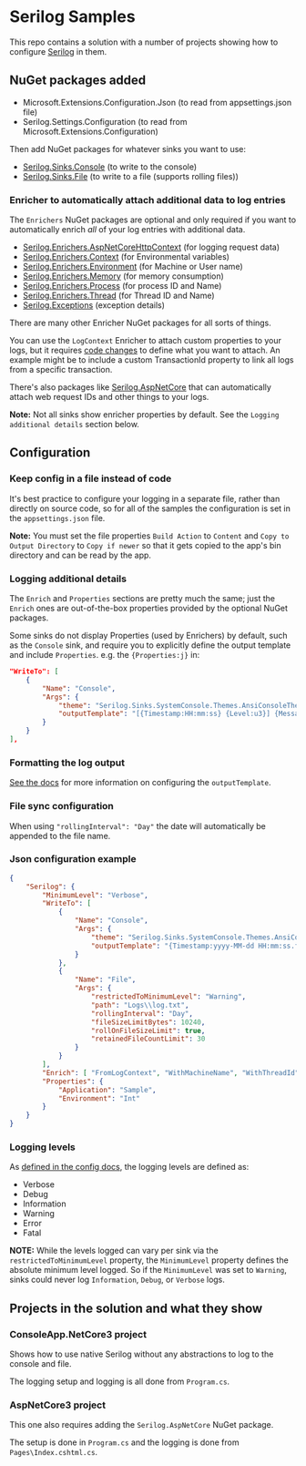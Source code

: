 # Serilog Samples

This repo contains a solution with a number of projects showing how to configure [Serilog](https://serilog.net) in them.

## NuGet packages added

- Microsoft.Extensions.Configuration.Json (to read from appsettings.json file)
- Serilog.Settings.Configuration (to read from Microsoft.Extensions.Configuration)

Then add NuGet packages for whatever sinks you want to use:

- [Serilog.Sinks.Console](https://github.com/serilog/serilog-sinks-console) (to write to the console)
- [Serilog.Sinks.File](https://github.com/serilog/serilog-sinks-file) (to write to a file (supports rolling files))

### Enricher to automatically attach additional data to log entries

The `Enrichers` NuGet packages are optional and only required if you want to automatically enrich _all_ of your log entries with additional data.

- [Serilog.Enrichers.AspNetCoreHttpContext](https://github.com/trenoncourt/serilog-enrichers-aspnetcore-httpcontext) (for logging request data)
- [Serilog.Enrichers.Context](https://github.com/saleem-mirza/serilog-enrichers-context) (for Environmental variables)
- [Serilog.Enrichers.Environment](https://github.com/serilog/serilog-enrichers-environment) (for Machine or User name)
- [Serilog.Enrichers.Memory](https://github.com/JoshSchreuder/serilog-enrichers-memory) (for memory consumption)
- [Serilog.Enrichers.Process](https://github.com/serilog/serilog-enrichers-process) (for process ID and Name)
- [Serilog.Enrichers.Thread](https://github.com/serilog/serilog-enrichers-thread) (for Thread ID and Name)
- [Serilog.Exceptions](https://github.com/RehanSaeed/Serilog.Exceptions) (exception details)

There are many other Enricher NuGet packages for all sorts of things.

You can use the `LogContext` Enricher to attach custom properties to your logs, but it requires [code changes](https://github.com/serilog/serilog/wiki/Enrichment) to define what you want to attach.
An example might be to include a custom TransactionId property to link all logs from a specific transaction.

There's also packages like [Serilog.AspNetCore](https://github.com/serilog/serilog-aspnetcore) that can automatically attach web request IDs and other things to your logs.

__Note:__ Not all sinks show enricher properties by default. See the `Logging additional details` section below.

## Configuration

### Keep config in a file instead of code

It's best practice to configure your logging in a separate file, rather than directly on source code, so for all of the samples the configuration is set in the `appsettings.json` file.

__Note:__ You must set the file properties `Build Action` to `Content` and `Copy to Output Directory` to `Copy if newer` so that it gets copied to the app's bin directory and can be read by the app.

### Logging additional details

The `Enrich` and `Properties` sections are pretty much the same; just the `Enrich` ones are out-of-the-box properties provided by the optional NuGet packages.

Some sinks do not display Properties (used by Enrichers) by default, such as the `Console` sink, and require you to explicitly define the output template and include `Properties`.
e.g. the `{Properties:j}` in:

```json
"WriteTo": [
    {
        "Name": "Console",
        "Args": {
            "theme": "Serilog.Sinks.SystemConsole.Themes.AnsiConsoleTheme::Code, Serilog.Sinks.Console",
            "outputTemplate": "[{Timestamp:HH:mm:ss} {Level:u3}] {Message:lj} <s:{SourceContext}>{NewLine}{Exception} {Properties:j}{NewLine}"
        }
    }
],
```

### Formatting the log output

[See the docs](https://github.com/serilog/serilog/wiki/Formatting-Output#formatting-plain-text) for more information on configuring the `outputTemplate`.

### File sync configuration

When using `"rollingInterval": "Day"` the date will automatically be appended to the file name.

### Json configuration example

```json
{
    "Serilog": {
        "MinimumLevel": "Verbose",
        "WriteTo": [
            {
                "Name": "Console",
                "Args": {
                    "theme": "Serilog.Sinks.SystemConsole.Themes.AnsiConsoleTheme::Code, Serilog.Sinks.Console",
                    "outputTemplate": "{Timestamp:yyyy-MM-dd HH:mm:ss.fff zzz} [{Level:u3}] {Message:j}{NewLine}{Properties:j}{NewLine}{Exception}"
                }
            },
            {
                "Name": "File",
                "Args": {
                    "restrictedToMinimumLevel": "Warning",
                    "path": "Logs\\log.txt",
                    "rollingInterval": "Day",
                    "fileSizeLimitBytes": 10240,
                    "rollOnFileSizeLimit": true,
                    "retainedFileCountLimit": 30
                }
            }
        ],
        "Enrich": [ "FromLogContext", "WithMachineName", "WithThreadId", "WithExceptionDetails" ],
        "Properties": {
            "Application": "Sample",
            "Environment": "Int"
        }
    }
}
```

### Logging levels

As [defined in the config docs](https://github.com/serilog/serilog/wiki/Configuration-Basics#minimum-level), the logging levels are defined as:

- Verbose
- Debug
- Information
- Warning
- Error
- Fatal

__NOTE:__ While the levels logged can vary per sink via the `restrictedToMinimumLevel` property, the `MinimumLevel` property defines the absolute minimum level logged. So if the `MinimumLevel` was set to `Warning`, sinks could never log `Information`, `Debug`, or `Verbose` logs.

## Projects in the solution and what they show

### ConsoleApp.NetCore3 project

Shows how to use native Serilog without any abstractions to log to the console and file.

The logging setup and logging is all done from `Program.cs`.

### AspNetCore3 project

This one also requires adding the `Serilog.AspNetCore` NuGet package.

The setup is done in `Program.cs` and the logging is done from `Pages\Index.cshtml.cs`.
